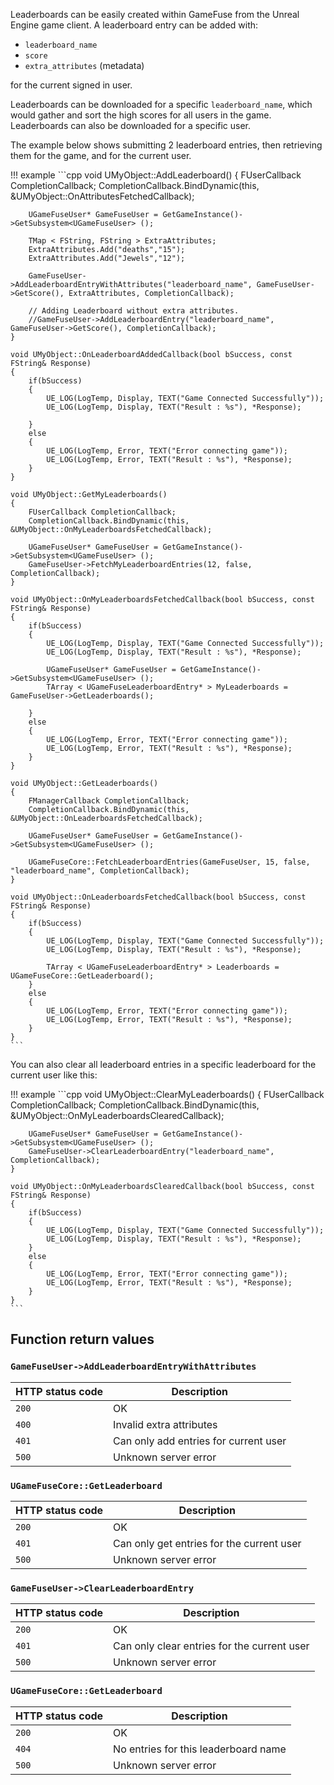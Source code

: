 Leaderboards can be easily created within GameFuse from the  Unreal Engine game
client. A leaderboard entry can be added with:

- `leaderboard_name`
- `score`
- `extra_attributes` (metadata)

for the current signed in user.

Leaderboards can be downloaded for a specific `leaderboard_name`, which would
gather and sort the high scores for all users in the game. Leaderboards can
also be downloaded for a specific user.

The example below shows submitting 2 leaderboard entries, then retrieving them
for the game, and for the current user.

!!! example
    ```cpp
    void UMyObject::AddLeaderboard()
    {
        FUserCallback CompletionCallback;
        CompletionCallback.BindDynamic(this, &UMyObject::OnAttributesFetchedCallback);

        UGameFuseUser* GameFuseUser = GetGameInstance()->GetSubsystem<UGameFuseUser> ();

        TMap < FString, FString > ExtraAttributes;
        ExtraAttributes.Add("deaths","15");
        ExtraAttributes.Add("Jewels","12");

        GameFuseUser->AddLeaderboardEntryWithAttributes("leaderboard_name", GameFuseUser->GetScore(), ExtraAttributes, CompletionCallback);

        // Adding Leaderboard without extra attributes.
        //GameFuseUser->AddLeaderboardEntry("leaderboard_name", GameFuseUser->GetScore(), CompletionCallback);
    }

    void UMyObject::OnLeaderboardAddedCallback(bool bSuccess, const FString& Response)
    {
        if(bSuccess)
        {
            UE_LOG(LogTemp, Display, TEXT("Game Connected Successfully"));
            UE_LOG(LogTemp, Display, TEXT("Result : %s"), *Response);

        }
        else
        {
            UE_LOG(LogTemp, Error, TEXT("Error connecting game"));
            UE_LOG(LogTemp, Error, TEXT("Result : %s"), *Response);
        }
    }

    void UMyObject::GetMyLeaderboards()
    {
        FUserCallback CompletionCallback;
        CompletionCallback.BindDynamic(this, &UMyObject::OnMyLeaderboardsFetchedCallback);

        UGameFuseUser* GameFuseUser = GetGameInstance()->GetSubsystem<UGameFuseUser> ();
        GameFuseUser->FetchMyLeaderboardEntries(12, false, CompletionCallback);
    }

    void UMyObject::OnMyLeaderboardsFetchedCallback(bool bSuccess, const FString& Response)
    {
        if(bSuccess)
        {
            UE_LOG(LogTemp, Display, TEXT("Game Connected Successfully"));
            UE_LOG(LogTemp, Display, TEXT("Result : %s"), *Response);

            UGameFuseUser* GameFuseUser = GetGameInstance()->GetSubsystem<UGameFuseUser> ();
            TArray < UGameFuseLeaderboardEntry* > MyLeaderboards = GameFuseUser->GetLeaderboards();

        }
        else
        {
            UE_LOG(LogTemp, Error, TEXT("Error connecting game"));
            UE_LOG(LogTemp, Error, TEXT("Result : %s"), *Response);
        }
    }

    void UMyObject::GetLeaderboards()
    {
        FManagerCallback CompletionCallback;
        CompletionCallback.BindDynamic(this, &UMyObject::OnLeaderboardsFetchedCallback);

        UGameFuseUser* GameFuseUser = GetGameInstance()->GetSubsystem<UGameFuseUser> ();

        UGameFuseCore::FetchLeaderboardEntries(GameFuseUser, 15, false, "leaderboard_name", CompletionCallback);
    }

    void UMyObject::OnLeaderboardsFetchedCallback(bool bSuccess, const FString& Response)
    {
        if(bSuccess)
        {
            UE_LOG(LogTemp, Display, TEXT("Game Connected Successfully"));
            UE_LOG(LogTemp, Display, TEXT("Result : %s"), *Response);

            TArray < UGameFuseLeaderboardEntry* > Leaderboards = UGameFuseCore::GetLeaderboard();
        }
        else
        {
            UE_LOG(LogTemp, Error, TEXT("Error connecting game"));
            UE_LOG(LogTemp, Error, TEXT("Result : %s"), *Response);
        }
    }
    ```

You can also clear all leaderboard entries in a specific leaderboard for the
current user like this:

!!! example
    ```cpp
    void UMyObject::ClearMyLeaderboards()
    {
        FUserCallback CompletionCallback;
        CompletionCallback.BindDynamic(this, &UMyObject::OnMyLeaderboardsClearedCallback);

        UGameFuseUser* GameFuseUser = GetGameInstance()->GetSubsystem<UGameFuseUser> ();
        GameFuseUser->ClearLeaderboardEntry("leaderboard_name", CompletionCallback);
    }

    void UMyObject::OnMyLeaderboardsClearedCallback(bool bSuccess, const FString& Response)
    {
        if(bSuccess)
        {
            UE_LOG(LogTemp, Display, TEXT("Game Connected Successfully"));
            UE_LOG(LogTemp, Display, TEXT("Result : %s"), *Response);
        }
        else
        {
            UE_LOG(LogTemp, Error, TEXT("Error connecting game"));
            UE_LOG(LogTemp, Error, TEXT("Result : %s"), *Response);
        }
    }
    ```

## Function return values

### `GameFuseUser->AddLeaderboardEntryWithAttributes`

| HTTP status code | Description |
|------------------|-------------|
| `200`            | OK |
| `400`            | Invalid extra attributes |
| `401`            | Can only add entries for current user |
| `500`            | Unknown server error |

### `UGameFuseCore::GetLeaderboard`

| HTTP status code | Description |
|------------------|-------------|
| `200`            | OK |
| `401`            | Can only get entries for the current user |
| `500`            | Unknown server error |

### `GameFuseUser->ClearLeaderboardEntry`

| HTTP status code | Description |
|------------------|-------------|
| `200`            | OK |
| `401`            | Can only clear entries for the current user |
| `500`            | Unknown server error |

### `UGameFuseCore::GetLeaderboard`

| HTTP status code | Description |
|------------------|-------------|
| `200`            | OK |
| `404`            | No entries for this leaderboard name |
| `500`            | Unknown server error |
